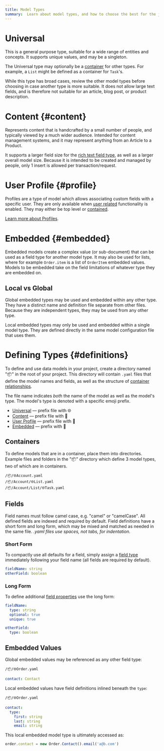 ```yaml
---
title: Model Types
summary:  Learn about model types, and how to choose the best for the job.
---
```


# Universal

This is a general purpose type, suitable for a wide range of entities and concepts.
It supports unique values, and may be a singleton.

The Universal type may optionally be a [container](/🗄/Article/models/containers.md) for other types.
For example, a `List` might be defined as a container for `Task`'s.

While this type has broad cases, review the other model types before choosing
in case another type is more suitable. It does not allow large text fields,
and is therefore not suitable for an article, blog post, or product description.

# Content {#content}

Represents content that is handcrafted by a small number of people,
and typically viewed by a much wider audience.
Intended for content management systems, and it may represent
anything from an Article to a Product.

It supports a larger field size for the [rich text field type](/🗄/Article/models/fields.md#rich),
as well as a larger overall model size.
Because it is intended to be created and managed by people,
only 1 insert is allowed per transaction/request.
 
# User Profile {#profile}

Profiles are a type of model which allows associating custom fields with a specific user. 
They are only available when [user related](/users/) functionality is enabled.
They may either be top level or [contained](/🗄/Article/models/containers.md).

[Learn more about Profiles](/🗄/Article/users/profiles.md).

# Embedded {#embedded}

Embedded models create a complex value (or sub-document) that can be used as a field type for another model type.
It may also be used for lists, where for example `Order.item` is a list of `OrderItem` embedded values.
Models to be embedded take on the field limitations of whatever type they are embedded on.

## Local vs Global 

Global embedded types may be used and embedded within any other type.
They have a distinct name and definition file separate from other files.
Because they are independent types, they may be used from any other type.

Local embedded types may only be used and embedded within a single model type.
They are defined directly in the same model configuration file that uses them.

# Defining Types {#definitions}

To define and use data models in your project, create a directory named "📦" in the root
of your project.  This directory will contain `.yaml` files that
define the model names and fields, as well as the structure of
[container relationships](/🗄/Article/models/containers.md).

The file name indicates _both_ the name of the model as well as the model's type.
The model's type is denoted with a specific emoji prefix.

- [Universal](/🗄/Article/models/types.md#universal) &mdash; prefix file with 🌐
- [Content](/🗄/Article/models/types.md#content) &mdash; prefix file with 📄
- [User Profile](/🗄/Article/models/types.md#profile) &mdash; prefix file with 👤
- [Embedded](/🗄/Article/models/types.md#embedded) &mdash; prefix with 📎

## Containers

To define models that are in a container, place them into directories.  Example files and folders in the
"📦" directory which define 3 model types, two of which are in containers.

```file-list
/📦/🌐Account.yaml
/📦/Account/🌐List.yaml
/📦/Account/List/🌐Task.yaml
```

## Fields

Field names must follow camel case, e.g. "camel" or "camelCase".
All defined fields are indexed and required by default.
Field definitions have a short form and long form,
which may be mixed and matched as needed in the same file.
_.yaml files use spaces, not tabs, for indentation._

### Short Form

To compactly use all defaults for a field, simply assign a [field type](/🗄/Article/models/fields.md)
immediately following your field name (all fields are required by default).

```yaml
fieldName: string
otherField: boolean
```

### Long Form

To define additional [field properties](/🗄/Article/models/fields.md) use the long form:

```yaml
fieldName:
  type: string
  optional: true
  unique: true

otherField:
  type: boolean
```

## Embedded Values

Global embedded values may be referenced as any other field type:

```file-name
/📦/🌐Order.yaml
```
```yaml
contact: Contact
```

Local embedded values have field definitions inlined beneath the `type`:

```file-name
/📦/🌐Order.yaml
```
```yaml
contact:
  type:
    first: string
    last: string
    email: string
```

This local embedded model type is ultimately accessed as:

```javascript
order.contact = new Order.Contact().email('a@b.com')
```